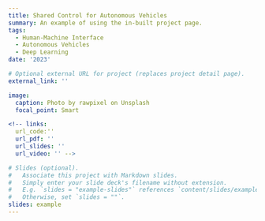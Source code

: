 ```yaml
---
title: Shared Control for Autonomous Vehicles
summary: An example of using the in-built project page.
tags:
  - Human-Machine Interface
  - Autonomous Vehicles
  - Deep Learning
date: '2023'

# Optional external URL for project (replaces project detail page).
external_link: ''

image:
  caption: Photo by rawpixel on Unsplash
  focal_point: Smart

<!-- links:
  url_code:''
  url_pdf: ''
  url_slides: ''
  url_video: '' -->

# Slides (optional).
#   Associate this project with Markdown slides.
#   Simply enter your slide deck's filename without extension.
#   E.g. `slides = "example-slides"` references `content/slides/example-slides.md`.
#   Otherwise, set `slides = ""`.
slides: example
---
```



